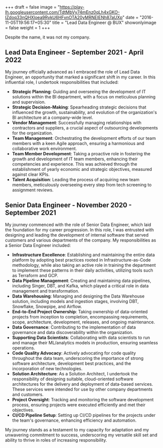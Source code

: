 +++
draft = false
image = "https://play-lh.googleusercontent.com/TdtMbVy74mEnz0qLh4xGKO-IZdoq33nQHXloea9RykU6HFvnOTA20yMRNEIENh87aUXp"
date = "2016-11-05T19:56:17+05:30"
title = "Lead Data Engineer @ BUX"
showonlyimage = false
weight = 1
+++

Despite the name, it was not my company.

<!--more-->

## **Lead Data Engineer - September 2021 - April 2022**

My journey officially advanced as I embraced the role of Lead Data Engineer, an opportunity that marked a significant shift in my career. In this influential role, I undertook responsibilities that included:

- **Strategic Planning**: Guiding and overseeing the development of IT solutions within the BI department, with a focus on meticulous planning and supervision.
- **Strategic Decision-Making**: Spearheading strategic decisions that influenced the growth, sustainability, and evolution of the organization's BI architecture at a company-wide level.
- **Vendor Management**: Successfully managing relationships with contractors and suppliers, a crucial aspect of outsourcing developments for the organization.
- **Team Management**: Orchestrating the development efforts of our team members with a keen Agile approach, ensuring a harmonious and collaborative work environment.
- **Team Member Development**: Taking a proactive role in fostering the growth and development of IT team members, enhancing their competencies and experience. This was achieved through the establishment of yearly economic and strategic objectives, measured against clear KPIs.
- **Talent Acquisition**: Leading the process of acquiring new team members, meticulously overseeing every step from tech screening to assignment reviews.

## **Senior Data Engineer - November 2020 - September 2021**

My journey commenced with the role of Senior Data Engineer, which laid the foundation for my career progression. In this role, I was entrusted with designing and leading the development of internal software that served customers and various departments of the company. My responsibilities as a Senior Data Engineer included:

- **Infrastructure Excellence**: Establishing and maintaining the entire data platform by adopting best practices rooted in Infrastructure-as-Code methodology, while also taking an active role in training the department to implement these patterns in their daily activities, utilizing tools such as Terraform and GCP.
- **Data Pipeline Management**: Creating and maintaining data pipelines, including Singer, DBT, and Kafka, which played a critical role in data management and transformation.
- **Data Warehousing**: Managing and designing the Data Warehouse solution, including models and ingestion stages, involving DBT, Snowflake, Snowpipe, and Airflow.
- **End-to-End Project Ownership**: Taking ownership of data-oriented projects from inception to completion, encompassing requirements, scope, architecture, development, releases, and ongoing maintenance.
- **Data Governance**: Contributing to the implementation of data governance and data discoverability within the organization.
- **Supporting Data Scientists**: Collaborating with data scientists to run and manage their ML/analytics models in production, ensuring seamless operations.
- **Code Quality Advocacy**: Actively advocating for code quality throughout the data team, underscoring the importance of strong software architecture, development best practices, and the incorporation of new technologies.
- **Solution Architecture**: As a Solution Architect, I undertook the responsibility of designing suitable, cloud-oriented software architectures for the delivery and deployment of data-based services. These services were intended for use by other company departments and customers.
- **Project Oversight**: Tracking and monitoring the software development process, ensuring projects were executed efficiently and met their objectives.
- **CI/CD Pipeline Setup**: Setting up CI/CD pipelines for the projects under the team's governance, enhancing efficiency and automation.

My journey stands as a testament to my capacity for adaptation and my unwavering commitment to success, underscoring my versatile skill set and ability to thrive in roles of increasing responsibility.

